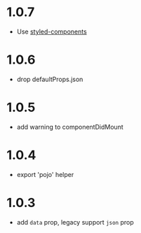 # 1.0.7

* Use [styled-components](https://www.npmjs.com/package/styled-components)

# 1.0.6

* drop defaultProps.json

# 1.0.5

* add warning to componentDidMount

# 1.0.4

* export 'pojo' helper

# 1.0.3

* add `data` prop, legacy support `json` prop